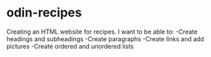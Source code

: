 # odin-recipes

Creating an HTML website for recipes. I want to be  able to:
-Create headings and subheadings
-Create paragraphs
-Create links and add pictures
-Create ordered and unordered lists